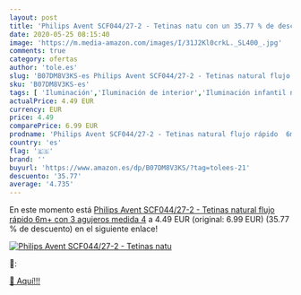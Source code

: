 ```yaml
---
layout: post
title: 'Philips Avent SCF044/27-2 - Tetinas natu con un 35.77 % de descuento'
date: 2020-05-25 08:15:40
image: 'https://m.media-amazon.com/images/I/31J2Kl0crkL._SL400_.jpg'
comments: true
category: ofertas
author: 'tole.es'
slug: 'B07DM8V3KS-es Philips Avent SCF044/27-2 - Tetinas natural flujo rápido...'
sku: 'B07DM8V3KS-es'
tags: [ 'Iluminación','Iluminación de interior','Iluminación infantil nocturna','Lámparas e iluminación infantil','avent','tetinas', ]
actualPrice: 4.49 EUR
currency: EUR
price: 4.49
comparePrice: 6.99 EUR
prodname: 'Philips Avent SCF044/27-2 - Tetinas natural flujo rápido  6m+  con 3 agujeros  medida 4'
country: 'es'
flag: '🇪🇸'
brand: ''
buyurl: 'https://www.amazon.es/dp/B07DM8V3KS/?tag=tolees-21'
descuento: '35.77'
average: '4.735'
---
```


En este momento está [Philips Avent SCF044/27-2 - Tetinas natural flujo rápido  6m+  con 3 agujeros  medida 4](https://www.amazon.es/dp/B07DM8V3KS/?tag=tolees-21) a 4.49 EUR (original: 6.99 EUR) (35.77 %  de descuento) en el siguiente enlace!

[![Philips Avent SCF044/27-2 - Tetinas natu](https://m.media-amazon.com/images/I/31J2Kl0crkL._SL400_.jpg)](https://www.amazon.es/dp/B07DM8V3KS/?tag=tolees-21)

🔎:


[🛒 Aquí!!!](https://www.amazon.es/dp/B07DM8V3KS/?tag=tolees-21)
